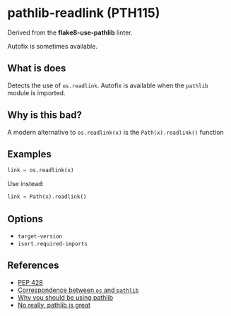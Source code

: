 # pathlib-readlink (PTH115)

Derived from the **flake8-use-pathlib** linter.

Autofix is sometimes available.

## What is does
Detects the use of `os.readlink`.
Autofix is available when the `pathlib` module is imported.

## Why is this bad?
A modern alternative to `os.readlink(x)` is the `Path(x).readlink()` function

## Examples
```python
link = os.readlink(x)
```

Use instead:
```python
link = Path(x).readlink()
```

## Options
* `target-version`
* `isort.required-imports`

## References
* [PEP 428](https://peps.python.org/pep-0428/)
* [Correspondence between `os` and `pathlib`](https://docs.python.org/3/library/pathlib.html#correspondence-to-tools-in-the-os-module)
* [Why you should be using pathlib](https://treyhunner.com/2018/12/why-you-should-be-using-pathlib/)
* [No really, pathlib is great](https://treyhunner.com/2019/01/no-really-pathlib-is-great/)